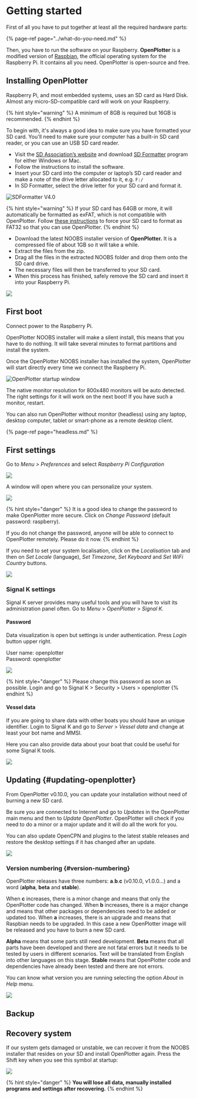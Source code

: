 # Getting started

First of all you have to put together at least all the required hardware parts:

{% page-ref page="../what-do-you-need.md" %}

Then, you have to run the software on your Raspberry. **OpenPlotter** is a modified version of [Raspbian](https://www.raspbian.org/), the official operating system for the Raspberry Pi. It contains all you need. OpenPlotter is open-source and free.

## Installing OpenPlotter

Raspberry Pi, and most embedded systems, uses an SD card as Hard Disk. Almost any micro-SD-compatible card will work on your Raspberry.

{% hint style="warning" %}
A minimum of 8GB is required but 16GB is recommended.
{% endhint %}

To begin with, it's always a good idea to make sure you have formatted your SD card. You'll need to make sure your computer has a built-in SD card reader, or you can use an USB SD card reader.

* Visit the [SD Association’s website](http://www.sdcard.org//) and download [SD Formatter](https://www.sdcard.org/downloads/formatter_4/index.html) program for either Windows or Mac.
* Follow the instructions to install the software.
* Insert your SD card into the computer or laptop’s SD card reader and make a note of the drive letter allocated to it, e.g. `F:/`
* In SD Formatter, select the drive letter for your SD card and format it.

![SDFormatter V4.0](../.gitbook/assets/sd-formatter.jpg)

{% hint style="warning" %}
If your SD card has 64GB or more, it will automatically be formatted as exFAT, which is not compatible with OpenPlotter. Follow [these instructions](https://www.raspberrypi.org/documentation/installation/sdxc_formatting.md) to force your SD card to format as FAT32 so that you can use OpenPlotter.
{% endhint %}

* Download the latest NOOBS installer version of **OpenPlotter.** It is a compressed file of about 1GB so it will take a while. 
* Extract the files from the zip.
* Drag all the files in the extracted NOOBS folder and drop them onto the SD card drive.
* The necessary files will then be transferred to your SD card.
* When this process has finished, safely remove the SD card and insert it into your Raspberry Pi.

![](../.gitbook/assets/boot1.png)

## First boot

Connect power to the Raspberry Pi.

OpenPlotter NOOBS installer will make a silent install, this means that you have to do nothing. It will take several minutes to format partitions and install the system.

Once the OpenPlotter NOOBS installer has installed the system, OpenPlotter will start directly every time we connect the Raspberry Pi.

![OpenPlotter startup window](../.gitbook/assets/startup.png)

The native monitor resolution for 800x480 monitors will be auto detected. The right settings for it will work on the next boot! If you have such a monitor, restart.

You can also run OpenPlotter without monitor \(headless\) using any laptop, desktop computer, tablet or smart-phone as a remote desktop client.

{% page-ref page="headless.md" %}

## First settings

Go to _Menu &gt; Preferences_ and select _Raspberry Pi Configuration_

![](../.gitbook/assets/rpisetup1.jpg)

A window will open where you can personalize your system. 

![](../.gitbook/assets/rpisetup3.jpg)

{% hint style="danger" %}
It is a good idea to change the password to make OpenPlotter more secure. Click on _Change Password_ \(default password: raspberry\).

If you do not change the password, anyone will be able to connect to OpenPlotter remotely. Please do it now.
{% endhint %}

If you need to set your system localisation, click on the _Localisation_ tab and then on _Set Locale_ \(language\), _Set Timezone, Set Keyboard_ and _Set WiFi Country_ buttons.

![](../.gitbook/assets/rpisetup2.jpg)

### Signal K settings

Signal K server provides many useful tools and you will have to visit its administration panel often. Go to _Menu_ &gt; _OpenPlotter_ &gt; _Signal K._

#### Password

Data visualization is open but settings is under authentication. Press _Login_ button upper right.

User name: openplotter  
Password: openplotter

![](../.gitbook/assets/sk_login.png)

{% hint style="danger" %}
Please change this password as soon as possible. Login and go to Signal K &gt; Security &gt; Users &gt; openplotter
{% endhint %}

#### Vessel data

If you are going to share data with other boats you should have an unique identifier. Login to Signal K and go to _Server_ &gt; _Vessel_ _data_ and change at least your bot name and MMSI.

Here you can also provide data about your boat that could be useful for some Signal K tools.

![](../.gitbook/assets/sk_vessel_data.png)

## Updating {#updating-openplotter}

From OpenPlotter  v0.10.0, you can update your installation without need of burning a new SD card.

Be sure you are connected to Internet and go to _Updates_ in the OpenPlotter main menu and then to _Update OpenPlotter_. OpenPlotter will check if you need to do a minor or a major update and it will do all the work for you.

You can also update OpenCPN and plugins to the latest stable releases and restore the desktop settings if it has changed after an update.

![](../.gitbook/assets/update.png)

### Version numbering {#version-numbering}

OpenPlotter releases have three numbers: **a**.**b**.**c** \(v0.10.0, v1.0.0...\) and a word \(**alpha**, **beta** and **stable**\).

When **c** increases, there is a minor change and means that only the OpenPlotter code has changed. When **b** increases, there is a major change and means that other packages or dependencies need to be added or updated too. When **a** increases, there is an upgrade and means that Raspbian needs to be upgraded. In this case a new OpenPlotter image will be released and you have to burn a new SD card.

**Alpha** means that some parts still need development. **Beta** means that all parts have been developed and there are not fatal errors but it needs to be tested by users in different scenarios. Text will be translated from English into other languages on this stage. **Stable** means that OpenPlotter code and dependencies have already been tested and there are not errors.

You can know what version you are running selecting the option _About_ in _Help_ menu.

![](../.gitbook/assets/about.png)

## Backup

## Recovery system

If our system gets damaged or unstable, we can recover it from the NOOBS installer that resides on your SD and install OpenPlotter again. Press the Shift key when you see this symbol at startup:

![](../.gitbook/assets/recovery.png)

{% hint style="danger" %}
**You will lose all data, manually installed programs and settings after recovering.**
{% endhint %}

